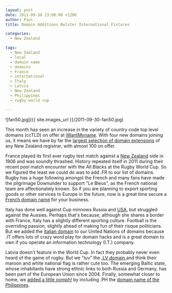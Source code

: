 ```yaml
---
layout: post
date: 2011-09-30 13:00:00 +1200
author: Paul
title: Domain Additions Bolster International Fixtures

categories:
  - New Zealand

tags:
  - New Zealand
  - local
  - domain name
  - domains
  - France
  - international
  - Italy
  - Latvia
  - New Zealand
  - Philippines
  - rugby world cup

---
```


![fan50.jpg]({{ site.images_url }}/2011-09-30-fan50.jpg)

This month has seen an increase in the variety of country code top level domains (ccTLD) on offer at [iWantMyname](https://iwantmyname.co.nz/). With four new domains joining us, it means we have by far the [largest selection of domain extensions](https://iwantmyname.co.nz/domains/domain-name-registration-list-of-extensions) of any New Zealand registrar, with almost 100 on offer.

France played its first ever rugby test match against a [New Zealand](https://iwantmyname.co.nz/domains/co.nz-kiwi-domain-name-registration-for-new-zealand) side in 1906 and was soundly thrashed. History repeated itself in 2011 during their recent pool match encounter with the All Blacks at the Rugby World Cup. So we figured the least we could do was to add .FR to our list of domains. Rugby has a huge following amongst the French and many fans have made the pilgrimage Downunder to support "Le Bleus", as the French national team are affectionately known. So if you are planning to export sporting goods or other services to Europe in the future, now is a great time secure a [French domain name](https://iwantmyname.co.nz/domains/fr-french-domain-name-registration-for-france) for your business.

Italy has done well against Cup minnows Russia and [USA](https://iwantmyname.co.nz/domains/us-american-domain-name-registration-for-usa), but struggled against the Aussies. Perhaps that's because, although she shares a border with France, Italy has a slightly different sporting culture. Football is the overriding passion, slightly ahead of making fun of their risque politicians. But we added the [Italian domain](https://iwantmyname.co.nz/domains/it-italian-domain-name-registration-for-italy) to our United Nations of domains because .IT offers lots of crazy word play for domain hacks and is a great domain to own if you operate an information technology (I.T.) company.

Latvia doesn't feature in the World Cup. In fact they probably never even heard of the game of rugby. But we "luv" the [.LV domain ](https://iwantmyname.co.nz/domains/lv-latvian-domain-name-registration-for-latvia)and think their maroon and white national flag is rather cute too. The emerging Baltic state, whose inhabitants have strong ethnic links to both Russia and Germany, has been part of the European Union since 2004. Finally, somewhat closer to home, we [added a little oomph!](https://iwantmyname.com/blog/2011/09/ph-domain-added.html) by including .PH the [domain name of the Philippines](https://iwantmyname.co.nz/domains/ph-filipino-domain-name-registration-for-philippines).
